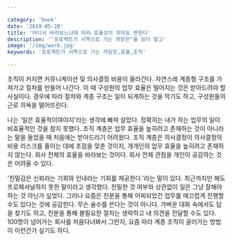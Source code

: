 ```yaml
---

category: 'book'
date: '2019-05-28'
title: '어디서 바라보느냐에 따라 효율성의 의미도 변한다'
description: '"프로젝트가 서쪽으로 가는 까닭은"을 읽다 말고'
image: '/img/work.jpg'
keywords: '프로젝트가 서쪽으로 가는 까닭은,효율,조직'

---
```


조직이 커지면 커뮤니케이션 및 의사결정 비용이 올라간다. 자연스레 계층형 구조를 가져가고 절차를 만들어 나간다. 이 때 구성원의 업무 효율은 떨어지는 것은 받아드려야 할 사실이다. 경우에 따라 절차와 계층 구조는 일이 되게하는 것을 막기도 하고, 구성원들의 근로 의욕을 떨어뜨린다.

나는 '일은 효율적이여야지'라는 생각에 빠져 살았다. 정확히는 내가 하는 업무의 일이 비효율적인 것을 참지 못했다. 조직 계층은 업무 효율을 높히려고 존재하는 것이 아니라는 말을 들었을 때 처음에는 받아드리기 어려웠다. 조직 계층은 의사결정이 의사결정의 비용 리스크를 줄이는 데에 초점을 맞춘 것이지, 개개인의 업무 효율을 높히려고 존재하지 않는다. 회사 전체의 효율을 바라보는 것이다. 회사 전체 관점을 개인이 공감하는 것은 어려울 수 있다.

'친밀감은 신뢰라는 기회와 인내라는 기회를 제공한다.'라는 말이 있다. 최근까지만 해도 프로페셔널하지 못한 말이라고 생각했다. 친밀한 것 여부와 상관없이 일은 그냥 잘해야하는 것 아닌가 싶었다. 그러나 요즘은 친분을 통해 어찌되었건 업무를 매끄럽게 진행할 수도 있다는 것에 공감한다. 무슨 술수를 쓴다는 것이 아니다. 가벼운 대화 속에서도 답을 찾기도 하고, 친분을 통해 불필요한 절차는 생략하고 내 의견을 전달할 수도 있다. 100명이 넘어가는 회사를 처음다녀봐서 그런지, 요즘 따라 계층 조직이 굴러가는 방법이 이런건가 싶기도 하다.